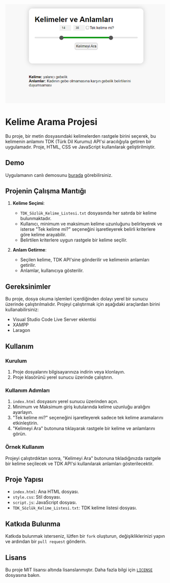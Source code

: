 <p align="center">
  <img src="./screenshot.png" alt="Screenhot"/>
</p>

# Kelime Arama Projesi

Bu proje, bir metin dosyasındaki kelimelerden rastgele birini seçerek, bu kelimenin anlamını TDK (Türk Dil Kurumu) API'si aracılığıyla getiren bir uygulamadır. Proje, HTML, CSS ve JavaScript kullanılarak geliştirilmiştir.

## Demo

Uygulamanın canlı demosunu [burada](https://abdullah-yilmazer.github.io/TDK-API/) görebilirsiniz.

## Projenin Çalışma Mantığı

1. **Kelime Seçimi**: 
   - `TDK_Sözlük_Kelime_Listesi.txt` dosyasında her satırda bir kelime bulunmaktadır.
   - Kullanıcı, minimum ve maksimum kelime uzunluğunu belirleyerek ve isterse "Tek kelime mi?" seçeneğini işaretleyerek belirli kriterlere göre kelime arayabilir.
   - Belirtilen kriterlere uygun rastgele bir kelime seçilir.

2. **Anlam Getirme**:
   - Seçilen kelime, TDK API'sine gönderilir ve kelimenin anlamları getirilir.
   - Anlamlar, kullanıcıya gösterilir.

## Gereksinimler

Bu proje, dosya okuma işlemleri içerdiğinden dolayı yerel bir sunucu üzerinde çalıştırılmalıdır. Projeyi çalıştırmak için aşağıdaki araçlardan birini kullanabilirsiniz:
- Visual Studio Code Live Server eklentisi
- XAMPP
- Laragon

## Kullanım

### Kurulum

1. Proje dosyalarını bilgisayarınıza indirin veya klonlayın.
2. Proje klasörünü yerel sunucu üzerinde çalıştırın.

### Kullanım Adımları

1. `index.html` dosyasını yerel sunucu üzerinden açın.
2. Minimum ve Maksimum giriş kutularında kelime uzunluğu aralığını ayarlayın.
3. "Tek kelime mi?" seçeneğini işaretleyerek sadece tek kelime aramalarını etkinleştirin.
4. "Kelimeyi Ara" butonuna tıklayarak rastgele bir kelime ve anlamlarını görün.

### Örnek Kullanım

Projeyi çalıştırdıktan sonra, "Kelimeyi Ara" butonuna tıkladığınızda rastgele bir kelime seçilecek ve TDK API'si kullanılarak anlamları gösterilecektir.

## Proje Yapısı

- `index.html`: Ana HTML dosyası.
- `style.css`: Stil dosyası.
- `script.js`: JavaScript dosyası.
- `TDK_Sözlük_Kelime_Listesi.txt`: TDK kelime listesi dosyası.

## Katkıda Bulunma

Katkıda bulunmak isterseniz, lütfen bir `fork` oluşturun, değişikliklerinizi yapın ve ardından bir `pull request` gönderin.

## Lisans

Bu proje MIT lisansı altında lisanslanmıştır. Daha fazla bilgi için [`LICENSE`](https://github.com/Abdullah-Yilmazer/TDK-API?tab=MIT-1-ov-file) dosyasına bakın.
